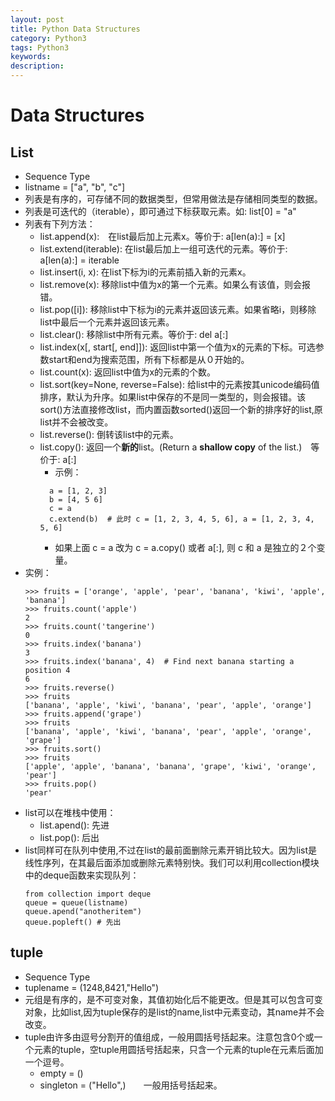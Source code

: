 ```yaml
---
layout: post
title: Python Data Structures
category: Python3
tags: Python3
keywords:
description:
---
```

# Data Structures

## List

* Sequence Type
* listname = ["a", "b", "c"]
* 列表是有序的，可存储不同的数据类型，但常用做法是存储相同类型的数据。
* 列表是可迭代的（iterable），即可通过下标获取元素。如: list[0] = "a"
* 列表有下列方法：
  * list.append(x):　在list最后加上元素x。等价于: a[len(a):] = [x]
  * list.extend(iterable): 在list最后加上一组可迭代的元素。等价于: a[len(a):] = iterable
  * list.insert(i, x): 在list下标为i的元素前插入新的元素x。
  * list.remove(x): 移除list中值为x的第一个元素。如果么有该值，则会报错。
  * list.pop([i]): 移除list中下标为i的元素并返回该元素。如果省略i，则移除list中最后一个元素并返回该元素。
  * list.clear(): 移除list中所有元素。等价于: del a[:]
  * list.index(x[, start[, end]]): 返回list中第一个值为x的元素的下标。可选参数start和end为搜索范围，所有下标都是从０开始的。
  * list.count(x): 返回list中值为x的元素的个数。
  * list.sort(key=None, reverse=False): 给list中的元素按其unicode编码值排序，默认为升序。如果list中保存的不是同一类型的，则会报错。该sort()方法直接修改list，而内置函数sorted()返回一个新的排序好的list,原list并不会被改变。
  * list.reverse(): 倒转该list中的元素。
  * list.copy(): 返回一个**新的**list。(Return a **shallow copy** of the list.)　等价于: a[:]
    * 示例：
    ```
      a = [1, 2, 3]
      b = [4, 5 6]
      c = a
      c.extend(b)  # 此时 c = [1, 2, 3, 4, 5, 6], a = [1, 2, 3, 4, 5, 6]
    ```
    * 如果上面 c = a 改为 c = a.copy() 或者 a[:], 则 c 和 a 是独立的２个变量。
* 实例：
  ```
  >>> fruits = ['orange', 'apple', 'pear', 'banana', 'kiwi', 'apple', 'banana']
  >>> fruits.count('apple')
  2
  >>> fruits.count('tangerine')
  0
  >>> fruits.index('banana')
  3
  >>> fruits.index('banana', 4)  # Find next banana starting a position 4
  6
  >>> fruits.reverse()
  >>> fruits
  ['banana', 'apple', 'kiwi', 'banana', 'pear', 'apple', 'orange']
  >>> fruits.append('grape')
  >>> fruits
  ['banana', 'apple', 'kiwi', 'banana', 'pear', 'apple', 'orange', 'grape']
  >>> fruits.sort()
  >>> fruits
  ['apple', 'apple', 'banana', 'banana', 'grape', 'kiwi', 'orange', 'pear']
  >>> fruits.pop()
  'pear'
  ```
* list可以在堆栈中使用：
  * list.apend(): 先进
  * list.pop(): 后出
* list同样可在队列中使用,不过在list的最前面删除元素开销比较大。因为list是线性序列，在其最后面添加或删除元素特别快。我们可以利用collection模块中的deque函数来实现队列：
  ```
  from collection import deque
  queue = queue(listname)
  queue.apend("anotheritem")
  queue.popleft() # 先出
  ```

## tuple

* Sequence Type
* tuplename = (1248,8421,"Hello")
* 元组是有序的，是不可变对象，其值初始化后不能更改。但是其可以包含可变对象，比如list,因为tuple保存的是list的name,list中元素变动，其name并不会改变。
* tuple由许多由逗号分割开的值组成，一般用圆括号括起来。注意包含0个或一个元素的tuple，空tuple用圆括号括起来，只含一个元素的tuple在元素后面加一个逗号。
  * empty = ()
  * singleton = ("Hello",)　　一般用括号括起来。
